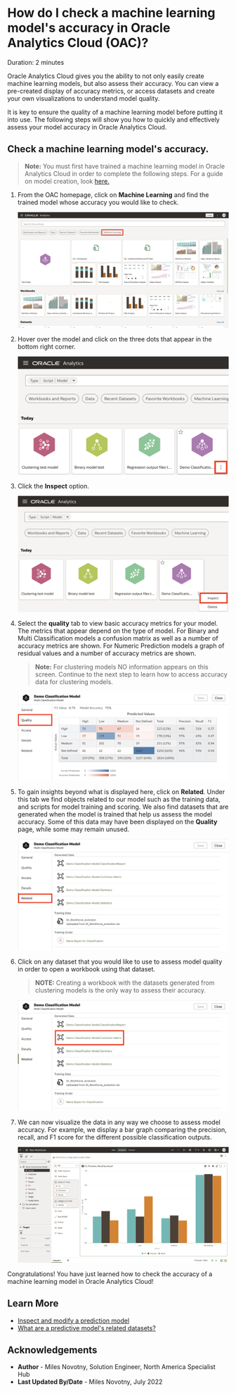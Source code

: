 # How do I check a machine learning model's accuracy in Oracle Analytics Cloud (OAC)?
Duration: 2 minutes

Oracle Analytics Cloud gives you the ability to not only easily create machine learning models, but also assess their accuracy. You can view a pre-created display of accuracy metrics, or access datasets and create your own visualizations to understand model quality.

It is key to ensure the quality of a machine learning model before putting it into use. The following steps will show you how to quickly and effectively assess your model accuracy in Oracle Analytics Cloud.

## Check a machine learning model's accuracy.
>**Note:** You must first have trained a machine learning model in Oracle Analytics Cloud in order to complete the following steps. For a guide on model creation, look [here.](https://apexapps.oracle.com/pls/apex/r/dbpm/livelabs/run-workshop?p210_wid=3281&session=107730485068362)

1. From the OAC homepage, click on **Machine Learning** and find the trained model whose accuracy you would like to check.

    ![OAC homepage](images/oac-homepage.png)

2. Hover over the model and click on the three dots that appear in the bottom right corner.

    ![OAC machine learning tab](images/oac-machinelearning.png)

3. Click the **Inspect** option.

    ![OAC machine learning tab - inspect](images/oac-machinelearning-inspect.png)

4. Select the **quality** tab to view basic accuracy metrics for your model. The metrics that appear depend on the type of model. For Binary and Multi Classification models a confusion matrix as well as a number of accuracy metrics are shown. For Numeric Prediction models a graph of residual values and a number of accuracy metrics are shown.

      >**Note:** For clustering models NO information appears on this screen. Continue to the next step to learn how to access accuracy data for clustering models.

      ![Inspect tab quality page](images/oac-inspect-quality.png)

5. To gain insights beyond what is displayed here, click on **Related**. Under this tab we find objects related to our model such as the training data, and scripts for model training and scoring. We also find datasets that are generated when the model is trained that help us assess the model accuracy. Some of this data may have been displayed on the **Quality** page, while some may remain unused.

    ![Inspect tab related page](images/oac-inspect-related.png)

6. Click on any dataset that you would like to use to assess model quality in order to open a workbook using that dataset.

      >**NOTE:** Creating a workbook with the datasets generated from clustering models is the only way to assess their accuracy.

      ![Inspect tab related page with model highlight](images/oac-inspect-related-dataset.png)

7. We can now visualize the data in any way we choose to assess model accuracy. For example, we display a bar graph comparing the precision, recall, and F1 score for the different possible classification outputs.

    ![Canvas with confusion matrix dataset](images/oac-accuracy-workbook.png)

Congratulations! You have just learned how to check the accuracy of a machine learning model in Oracle Analytics Cloud!

## Learn More

* [Inspect and modify a prediction model](https://docs.oracle.com/en/cloud/paas/analytics-cloud/tutorial-inspect-modify-prediction-model/index.html)
* [What are a predictive model's related datasets?](https://docs.oracle.com/en/cloud/paas/analytics-cloud/acubi/create-and-use-oracle-analytics-predictive-models.html#GUID-4C55DF0E-7FBB-40B7-8650-71CCCA574F57)

## Acknowledgements
* **Author** - Miles Novotny, Solution Engineer, North America Specialist Hub
* **Last Updated By/Date** - Miles Novotny,  July 2022
